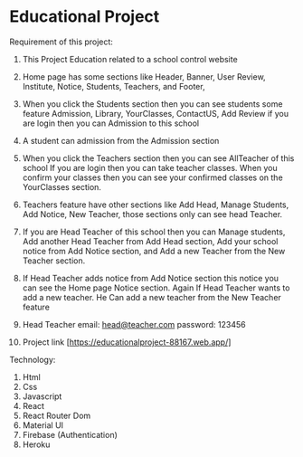# Educational Project


Requirement of this project:

1. This Project Education related to a school control website 
2. Home page has some sections like Header, Banner, User Review, Institute, Notice, Students, Teachers, and Footer, 

3. When you click the Students section then you can see students some feature Admission, Library, YourClasses, ContactUS, Add Review if you are login then you can Admission to this school

4. A student can admission from the Admission section

5. When you click the Teachers section then you can see AllTeacher of this school If you are login then you can take teacher classes. When you confirm your classes then you can see your confirmed classes on the YourClasses section. 

6. Teachers feature have other sections like Add Head, Manage Students, Add Notice, New Teacher, those sections only can see head Teacher. 

7. If you are Head Teacher of this school then you can Manage students, Add another Head Teacher from Add Head section, Add your school notice from Add Notice section, and Add a new Teacher from the New Teacher section. 

8. If Head Teacher adds notice from Add Notice section this notice you can see the Home page Notice section. Again If Head Teacher wants to add a new teacher. He Can add a new teacher from the New Teacher feature  

9. Head Teacher email: head@teacher.com  password: 123456

10. Project link [https://educationalproject-88167.web.app/]



Technology: 

1. Html
2. Css
3. Javascript
4. React
5. React Router Dom
6. Material UI
7. Firebase (Authentication)
8. Heroku




